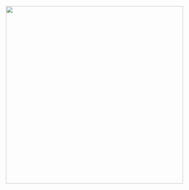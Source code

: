 <div align="center">
  <img src="[https://i.gifer.com/Dezp.gif](https://media.giphy.com/media/1iNIkQBAwEkUuTpikf/giphy)" width=480 height=480.000></img>
</div>
